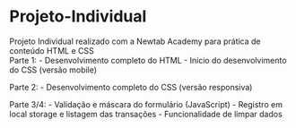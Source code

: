# Projeto-Individual
Projeto Individual realizado com a Newtab Academy para prática de conteúdo HTML e CSS <br>
Parte 1: - Desenvolvimento completo do HTML
         - Início do desenvolvimento do CSS (versão mobile)

Parte 2: - Desenvolvimento completo do CSS (versão responsiva)

Parte 3/4: - Validação e máscara do formulário (JavaScript)
         - Registro em local storage e listagem das transações
         - Funcionalidade de limpar dados
